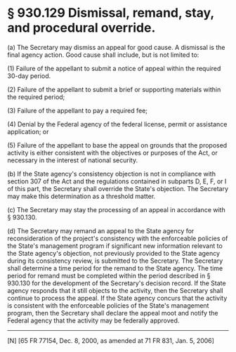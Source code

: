 # § 930.129   Dismissal, remand, stay, and procedural override.

(a) The Secretary may dismiss an appeal for good cause. A dismissal is the final agency action. Good cause shall include, but is not limited to: 


(1) Failure of the appellant to submit a notice of appeal within the required 30-day period. 


(2) Failure of the appellant to submit a brief or supporting materials within the required period; 


(3) Failure of the appellant to pay a required fee; 


(4) Denial by the Federal agency of the federal license, permit or assistance application; or 


(5) Failure of the appellant to base the appeal on grounds that the proposed activity is either consistent with the objectives or purposes of the Act, or necessary in the interest of national security. 


(b) If the State agency's consistency objection is not in compliance with section 307 of the Act and the regulations contained in subparts D, E, F, or I of this part, the Secretary shall override the State's objection. The Secretary may make this determination as a threshold matter. 


(c) The Secretary may stay the processing of an appeal in accordance with § 930.130.


(d) The Secretary may remand an appeal to the State agency for reconsideration of the project's consistency with the enforceable policies of the State's management program if significant new information relevant to the State agency's objection, not previously provided to the State agency during its consistency review, is submitted to the Secretary. The Secretary shall determine a time period for the remand to the State agency. The time period for remand must be completed within the period described in § 930.130 for the development of the Secretary's decision record. If the State agency responds that it still objects to the activity, then the Secretary shall continue to process the appeal. If the State agency concurs that the activity is consistent with the enforceable policies of the State's management program, then the Secretary shall declare the appeal moot and notify the Federal agency that the activity may be federally approved.



---

[N] [65 FR 77154, Dec. 8, 2000, as amended at 71 FR 831, Jan. 5, 2006]




